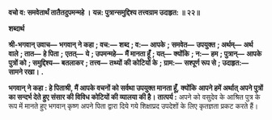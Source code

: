**वचो व: समवेतार्थं तातैतदुपमन्महे ।** **यन्न: पुत्रान्समुद्दिश्य तत्त्वग्राम उदाहृत: ॥ २२॥** 

**शब्दार्थ** 

**श्री-भगवान् उवाच—** **भगवान् ने कहा** **; वच:—** **शब्द** **; व:—** **आपके** **; समवेत—** **उपयुक्त** **; अर्थम्—** **अर्थ वाले** **; तात—** **हे पिता** **;** **एतत्—** **ये** **; उपमन्महे—** **मैं मानता हूँ** **; यत्—** **क्योंकि** **; न:—** **हम** **; पुत्रान्—** **आपके पुत्रों को** **; समुद्दिश्य—** **बतलाकर** **; तत्त्व—** **तथ्यों** **की कोटियों के** **; ग्राम:—** **सश्पूर्ण रूप से** **; उदाहृत:—** **सामने रखा।** **.** 

**भगवान् ने कहा : हे पिताश्री, मैं आपके वचनों को सर्वथा उपयुक्त मानता हूँ, क्योंकि** **आपने हमें अर्थात् अपने पुत्रों का सन्दर्भ देते हुए संसार की विविध कोटियों की व्यालया की है।** **तात्पर्य :** अपने को वसुदेव के आश्रित पुत्र के रूप में मानते हुए भगवान् कृष्ण अपने पिता द्वारा दिये गये शिक्षाप्रद उपदेशों के लिए कृतज्ञता प्रकट करते हैं।  